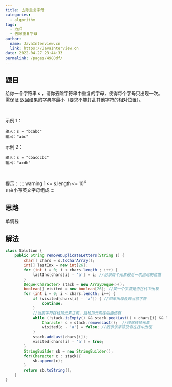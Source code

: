 ```yaml
---
title: 去除重复字母
categories: 
  - algorithm
tags: 
  - 力扣
  - 去除重复字母
author: 
  name: JavaInterview.cn
  link: https://JavaInterview.cn
date: 2022-04-27 23:44:33
permalink: /pages/4988df/
---
```



## 题目
给你一个字符串 s ，请你去除字符串中重复的字母，使得每个字母只出现一次。需保证 返回结果的字典序最小（要求不能打乱其他字符的相对位置）。

 

示例 1：

    输入：s = "bcabc"
    输出："abc"
示例 2：
    
    输入：s = "cbacdcbc"
    输出："acdb"
 

提示：
::: warning
1 <= s.length <= 10<sup>4</sup>\
s 由小写英文字母组成
:::

## 思路
单调栈

## 解法

```java
class Solution {
    public String removeDuplicateLetters(String s) {
        char[] chars = s.toCharArray();
        int[] lastInx = new int[26];
        for (int i = 0; i < chars.length ; i++) {
            lastInx[chars[i] - 'a'] = i; //记录每个元素最后一次出现的位置
        }
        Deque<Character> stack = new ArrayDeque<>();
        boolean[] visited = new boolean[26]; //某一个字符是否在栈中出现
        for (int i = 0; i < chars.length; i++) {
            if (visited[chars[i] - 'a']) { //如果出现舍弃当前字符
                continue;
            }
            //当前字符在栈顶元素之前，且栈顶元素在后面还有
            while (!stack.isEmpty() && stack.peekLast() > chars[i] && lastInx[stack.peekLast() - 'a'] > i) {
                Character c = stack.removeLast();  //移除栈顶元素
                visited[c - 'a'] = false; //表示该字符没有在栈中出现
            }
            stack.addLast(chars[i]);
            visited[chars[i] - 'a'] = true;
        }
        StringBuilder sb = new StringBuilder();
        for(Character c : stack){
            sb.append(c);
        }
        return sb.toString();
    }
}
```